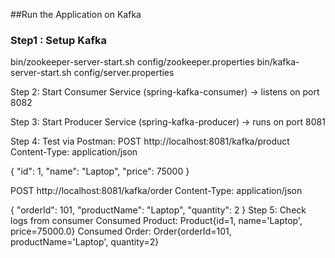 ##Run the Application on Kafka
### Step1 : Setup Kafka
bin/zookeeper-server-start.sh config/zookeeper.properties
bin/kafka-server-start.sh config/server.properties

Step 2: Start Consumer Service (spring-kafka-consumer) → listens on port 8082

Step 3: Start Producer Service (spring-kafka-producer) → runs on port 8081

Step 4: Test via Postman:
POST http://localhost:8081/kafka/product
Content-Type: application/json

{
  "id": 1,
  "name": "Laptop",
  "price": 75000
}

POST http://localhost:8081/kafka/order
Content-Type: application/json

{
  "orderId": 101,
  "productName": "Laptop",
  "quantity": 2
}
Step 5: Check logs from consumer
Consumed Product: Product{id=1, name='Laptop', price=75000.0}
Consumed Order: Order{orderId=101, productName='Laptop', quantity=2}





